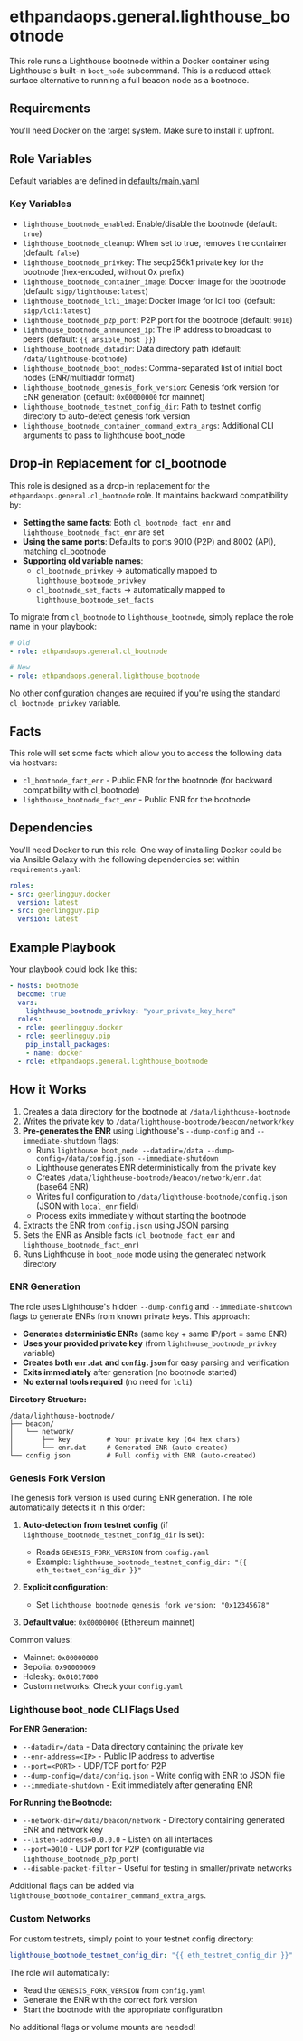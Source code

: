 # ethpandaops.general.lighthouse_bootnode

This role runs a Lighthouse bootnode within a Docker container using Lighthouse's built-in `boot_node` subcommand. This is a reduced attack surface alternative to running a full beacon node as a bootnode.

## Requirements

You'll need Docker on the target system. Make sure to install it upfront.

## Role Variables

Default variables are defined in [defaults/main.yaml](defaults/main.yaml)

### Key Variables

- `lighthouse_bootnode_enabled`: Enable/disable the bootnode (default: `true`)
- `lighthouse_bootnode_cleanup`: When set to true, removes the container (default: `false`)
- `lighthouse_bootnode_privkey`: The secp256k1 private key for the bootnode (hex-encoded, without 0x prefix)
- `lighthouse_bootnode_container_image`: Docker image for the bootnode (default: `sigp/lighthouse:latest`)
- `lighthouse_bootnode_lcli_image`: Docker image for lcli tool (default: `sigp/lcli:latest`)
- `lighthouse_bootnode_p2p_port`: P2P port for the bootnode (default: `9010`)
- `lighthouse_bootnode_announced_ip`: The IP address to broadcast to peers (default: `{{ ansible_host }}`)
- `lighthouse_bootnode_datadir`: Data directory path (default: `/data/lighthouse-bootnode`)
- `lighthouse_bootnode_boot_nodes`: Comma-separated list of initial boot nodes (ENR/multiaddr format)
- `lighthouse_bootnode_genesis_fork_version`: Genesis fork version for ENR generation (default: `0x00000000` for mainnet)
- `lighthouse_bootnode_testnet_config_dir`: Path to testnet config directory to auto-detect genesis fork version
- `lighthouse_bootnode_container_command_extra_args`: Additional CLI arguments to pass to lighthouse boot_node

## Drop-in Replacement for cl_bootnode

This role is designed as a drop-in replacement for the `ethpandaops.general.cl_bootnode` role. It maintains backward compatibility by:

- **Setting the same facts**: Both `cl_bootnode_fact_enr` and `lighthouse_bootnode_fact_enr` are set
- **Using the same ports**: Defaults to ports 9010 (P2P) and 8002 (API), matching cl_bootnode
- **Supporting old variable names**:
  - `cl_bootnode_privkey` → automatically mapped to `lighthouse_bootnode_privkey`
  - `cl_bootnode_set_facts` → automatically mapped to `lighthouse_bootnode_set_facts`

To migrate from `cl_bootnode` to `lighthouse_bootnode`, simply replace the role name in your playbook:

```yaml
# Old
- role: ethpandaops.general.cl_bootnode

# New
- role: ethpandaops.general.lighthouse_bootnode
```

No other configuration changes are required if you're using the standard `cl_bootnode_privkey` variable.

## Facts

This role will set some facts which allow you to access the following data via hostvars:

- `cl_bootnode_fact_enr` - Public ENR for the bootnode (for backward compatibility with cl_bootnode)
- `lighthouse_bootnode_fact_enr` - Public ENR for the bootnode

## Dependencies

You'll need Docker to run this role. One way of installing Docker could be via Ansible Galaxy with the following dependencies set within `requirements.yaml`:

```yaml
roles:
- src: geerlingguy.docker
  version: latest
- src: geerlingguy.pip
  version: latest
```

## Example Playbook

Your playbook could look like this:

```yaml
- hosts: bootnode
  become: true
  vars:
    lighthouse_bootnode_privkey: "your_private_key_here"
  roles:
  - role: geerlingguy.docker
  - role: geerlingguy.pip
    pip_install_packages:
    - name: docker
  - role: ethpandaops.general.lighthouse_bootnode
```

## How it Works

1. Creates a data directory for the bootnode at `/data/lighthouse-bootnode`
2. Writes the private key to `/data/lighthouse-bootnode/beacon/network/key`
3. **Pre-generates the ENR** using Lighthouse's `--dump-config` and `--immediate-shutdown` flags:
   - Runs `lighthouse boot_node --datadir=/data --dump-config=/data/config.json --immediate-shutdown`
   - Lighthouse generates ENR deterministically from the private key
   - Creates `/data/lighthouse-bootnode/beacon/network/enr.dat` (base64 ENR)
   - Writes full configuration to `/data/lighthouse-bootnode/config.json` (JSON with `local_enr` field)
   - Process exits immediately without starting the bootnode
4. Extracts the ENR from `config.json` using JSON parsing
5. Sets the ENR as Ansible facts (`cl_bootnode_fact_enr` and `lighthouse_bootnode_fact_enr`)
6. Runs Lighthouse in `boot_node` mode using the generated network directory

### ENR Generation

The role uses Lighthouse's hidden `--dump-config` and `--immediate-shutdown` flags to generate ENRs from known private keys. This approach:
- **Generates deterministic ENRs** (same key + same IP/port = same ENR)
- **Uses your provided private key** (from `lighthouse_bootnode_privkey` variable)
- **Creates both `enr.dat` and `config.json`** for easy parsing and verification
- **Exits immediately** after generation (no bootnode started)
- **No external tools required** (no need for `lcli`)

**Directory Structure:**
```
/data/lighthouse-bootnode/
├── beacon/
│   └── network/
│       ├── key         # Your private key (64 hex chars)
│       └── enr.dat     # Generated ENR (auto-created)
└── config.json         # Full config with ENR (auto-created)
```

### Genesis Fork Version

The genesis fork version is used during ENR generation. The role automatically detects it in this order:

1. **Auto-detection from testnet config** (if `lighthouse_bootnode_testnet_config_dir` is set):
   - Reads `GENESIS_FORK_VERSION` from `config.yaml`
   - Example: `lighthouse_bootnode_testnet_config_dir: "{{ eth_testnet_config_dir }}"`

2. **Explicit configuration**:
   - Set `lighthouse_bootnode_genesis_fork_version: "0x12345678"`

3. **Default value**: `0x00000000` (Ethereum mainnet)

Common values:
- Mainnet: `0x00000000`
- Sepolia: `0x90000069`
- Holesky: `0x01017000`
- Custom networks: Check your `config.yaml`

### Lighthouse boot_node CLI Flags Used

**For ENR Generation:**
- `--datadir=/data` - Data directory containing the private key
- `--enr-address=<IP>` - Public IP address to advertise
- `--port=<PORT>` - UDP/TCP port for P2P
- `--dump-config=/data/config.json` - Write config with ENR to JSON file
- `--immediate-shutdown` - Exit immediately after generating ENR

**For Running the Bootnode:**
- `--network-dir=/data/beacon/network` - Directory containing generated ENR and network key
- `--listen-address=0.0.0.0` - Listen on all interfaces
- `--port=9010` - UDP port for P2P (configurable via `lighthouse_bootnode_p2p_port`)
- `--disable-packet-filter` - Useful for testing in smaller/private networks

Additional flags can be added via `lighthouse_bootnode_container_command_extra_args`.

### Custom Networks

For custom testnets, simply point to your testnet config directory:

```yaml
lighthouse_bootnode_testnet_config_dir: "{{ eth_testnet_config_dir }}"
```

The role will automatically:
- Read the `GENESIS_FORK_VERSION` from `config.yaml`
- Generate the ENR with the correct fork version
- Start the bootnode with the appropriate configuration

No additional flags or volume mounts are needed!
